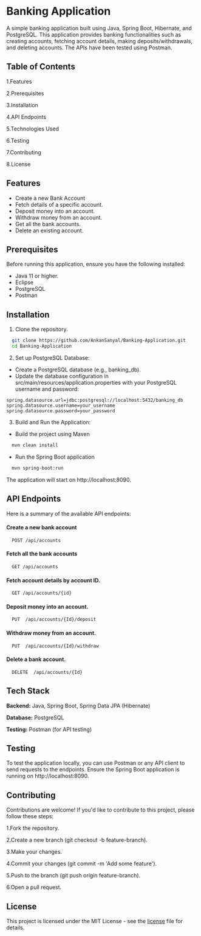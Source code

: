 
# Banking Application

A simple banking application built using Java, Spring Boot, Hibernate, and PostgreSQL. This application provides banking functionalities such as creating accounts, fetching account details, making deposits/withdrawals, and deleting accounts. The APIs have been tested using Postman.



## Table of Contents

1.Features

2.Prerequisites

3.Installation

4.API Endpoints

5.Technologies Used

6.Testing

7.Contributing

8.License



## Features

- Create a new Bank Account
- Fetch details of a specific account.
- Deposit money into an account.
- Withdraw money from an account.
- Get all the bank accounts.
- Delete an existing account.


## Prerequisites

Before running this application, ensure you have the following installed:

- Java 11 or higher.
- Eclipse
- PostgreSQL
- Postman

## Installation

1. Clone the repository.

```bash
  git clone https://github.com/AnkanSanyal/Banking-Application.git
  cd Banking-Application
```

2. Set up PostgreSQL Database:

- Create a PostgreSQL database (e.g., banking_db).
- Update the database configuration in src/main/resources/application.properties with your PostgreSQL username and password:

```properties
spring.datasource.url=jdbc:postgresql://localhost:5432/banking_db
spring.datasource.username=your_username
spring.datasource.password=your_password
```  
3. Build and Run the Application:

- Build the project using Maven
```bash
  mvn clean install
```
- Run the Spring Boot application
```bash
  mvn spring-boot:run
```

The application will start on http://localhost:8090.
## API Endpoints

Here is a summary of the available API endpoints:

#### Create a new bank account

```http
  POST /api/accounts
```



#### Fetch all the bank accounts

```http
  GET /api/accounts
```


#### Fetch account details by account ID.

```http
  GET /api/accounts/{id}
```

#### Deposit money into an account.

```http
  PUT  /api/accounts/{Id}/deposit
```

#### Withdraw money from an account.

```http
  PUT  /api/accounts/{Id}/withdraw
```
#### Delete a bank account.

```http
  DELETE  /api/accounts/{Id}
```
## Tech Stack

**Backend:** Java, Spring Boot, Spring Data JPA (Hibernate)

**Database:** PostgreSQL

**Testing:** Postman (for API testing)

## Testing

To test the application locally, you can use Postman or any API client to send requests to the endpoints. Ensure the Spring Boot application is running on http://localhost:8090.
## Contributing

Contributions are welcome! If you'd like to contribute to this project, please follow these steps:

1.Fork the repository.

2.Create a new branch (git checkout -b feature-branch).

3.Make your changes.

4.Commit your changes (git commit -m 'Add some feature').

5.Push to the branch (git push origin feature-branch).

6.Open a pull request.


## License

This project is licensed under the MIT License - see the [license](https://choosealicense.com/licenses/mit/) file for details.

